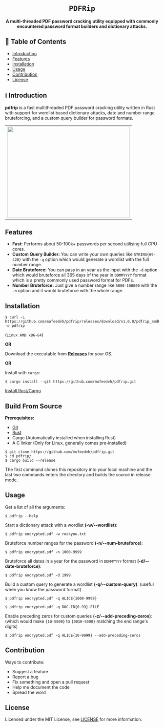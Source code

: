 <div align="center">
  <h1><code>PDFRip</code></h1>
  <p><strong>A multi-threaded PDF password cracking utility equipped with commonly encountered password format builders and dictionary attacks.</strong></p>
</div>

## 📖 Table of Contents

- [Introduction](#%E2%84%B9%EF%B8%8F-introduction)
- [Features](#features)
- [Installation](#installation)
- [Usage](#usage)
- [Contribution](#contribution)
- [License](#license)

## ℹ️ Introduction

**pdfrip** is a fast multithreaded PDF password cracking utility written in Rust with support for wordlist based dictionary attacks, date and number range bruteforcing, and a custom query builder for password formats.

<div align="center">
  <table>
    <tr>
      <td><img height="300" width="400" src="https://user-images.githubusercontent.com/26198477/153601211-e3be5dcb-17c4-425d-9259-65fe4b679290.png"></td>
    </tr>
  </table>
</div>

## Features

- **Fast:** Performs about 50-100k+ passwords per second utilising full CPU cores.
- **Custom Query Builder:** You can write your own queries like `STRING{69-420}` with the `-q` option which would generate a wordlist with the full number range.
- **Date Bruteforce:** You can pass in an year as the input with the `-d` option which would bruteforce all 365 days of the year in `DDMMYYYY` format which is a pretty commonly used password format for PDFs.
- **Number Bruteforce:** Just give a number range like `5000-100000` with the `-n` option and it would bruteforce with the whole range.

## Installation

```
$ curl -L https://github.com/mufeedvh/pdfrip/releases/download/v1.0.0/pdfrip_amd64 -o pdfrip
```

(`Linux AMD x86-64`)

**OR**

Download the executable from [**Releases**](https://github.com/mufeedvh/pdfrip/releases) for your OS.

**OR**

Install with `cargo`:

    $ cargo install --git https://github.com/mufeedvh/pdfrip.git
    
[Install Rust/Cargo](https://rust-lang.org/tools/install)

## Build From Source

**Prerequisites:**

* [Git](https://git-scm.org/downloads)
* [Rust](https://rust-lang.org/tools/install)
* Cargo (Automatically installed when installing Rust)
* A C linker (Only for Linux, generally comes pre-installed)

```
$ git clone https://github.com/mufeedvh/pdfrip.git
$ cd pdfrip/
$ cargo build --release
```

The first command clones this repository into your local machine and the last two commands enters the directory and builds the source in release mode.

## Usage

Get a list of all the arguments:

    $ pdfrip --help
    
Start a dictionary attack with a wordlist **(-w/--wordlist)**:

    $ pdfrip encrypted.pdf -w rockyou.txt
    
Bruteforce number ranges for the password **(-n/--num-bruteforce)**:

    $ pdfrip encrypted.pdf -n 1000-9999
    
Bruteforce all dates in a year for the password in `DDMMYYYY` format **(-d/--date-bruteforce)**:

    $ pdfrip encrypted.pdf -d 1999
    
Build a custom query to generate a wordlist **(-q/--custom-query)**: (useful when you know the password format)

    $ pdfrip encrypted.pdf -q ALICE{1000-9999}
    
    $ pdfrip encrypted.pdf -q DOC-ID{0-99}-FILE
    
Enable preceding zeros for custom queries **(-z/--add-preceding-zeros)**: (which would make `{10-5000}` to `{0010-5000}` matching the end range's digits)

    $ pdfrip encrypted.pdf -q ALICE{10-9999} --add-preceding-zeros

## Contribution

Ways to contribute:

- Suggest a feature
- Report a bug
- Fix something and open a pull request
- Help me document the code
- Spread the word

## License

Licensed under the MIT License, see <a href="https://github.com/mufeedvh/pdfrip/blob/master/LICENSE">LICENSE</a> for more information.
